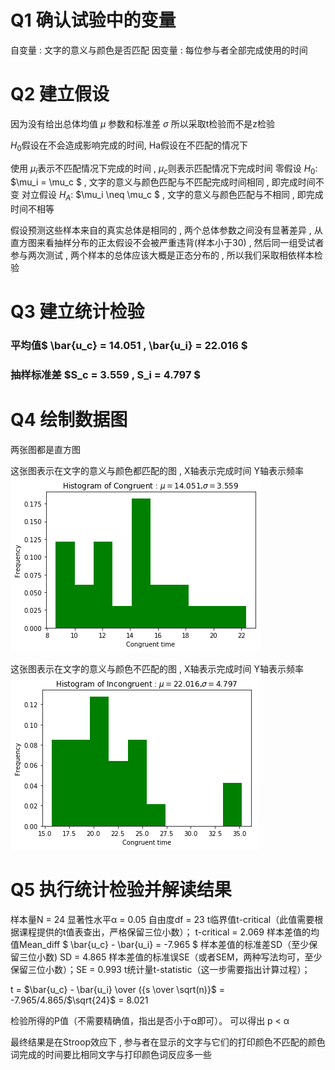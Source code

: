 # Q1 确认试验中的变量

自变量 : 文字的意义与颜色是否匹配 
因变量 : 每位参与者全部完成使用的时间 

# Q2 建立假设
   
因为没有给出总体均值 $\mu$ 参数和标准差 $\sigma$ 所以采取t检验而不是z检验
 

$H_0$假设在不会造成影响完成的时间, Ha假设在不匹配的情况下

使用 $\mu_i$表示不匹配情况下完成的时间 , $\mu_c$则表示匹配情况下完成时间
零假设 $H_0$:  $\mu_i = \mu_c $  , 文字的意义与颜色匹配与不匹配完成时间相同 , 即完成时间不变
对立假设 $H_A$:   $\mu_i \neq \mu_c $   , 文字的意义与颜色匹配与不相同 , 即完成时间不相等

假设预测这些样本来自的真实总体是相同的 , 两个总体参数之间没有显著差异 , 从直方图来看抽样分布的正太假设不会被严重违背(样本小于30) , 然后同一组受试者参与两次测试 , 两个样本的总体应该大概是正态分布的 , 所以我们采取相依样本检验 

# Q3 建立统计检验 
    
### 平均值$ \bar{u_c} = 14.051  ,  \bar{u_i} = 22.016 $
### 抽样标准差 $S_c = 3.559 , S_i = 4.797 $


# Q4 绘制数据图

两张图都是直方图

这张图表示在文字的意义与颜色都匹配的图 , X轴表示完成时间 Y轴表示频率
![](https://raw.githubusercontent.com/Hu-liang/deep-learning-notebook/master/program1-1.png)

这张图表示在文字的意义与颜色不匹配的图 , X轴表示完成时间 Y轴表示频率
![](https://raw.githubusercontent.com/Hu-liang/deep-learning-notebook/master/program1-2.png)


# Q5 执行统计检验并解读结果

样本量N = 24
显著性水平α = 0.05 
自由度df = 23 
t临界值t-critical（此值需要根据课程提供的t值表查出，严格保留三位小数）； t-critical = 2.069
样本差值的均值Mean_diff $ \bar{u_c} - \bar{u_i}  = -7.965 $
样本差值的标准差SD（至少保留三位小数) SD = 4.865
样本差值的标准误SE（或者SEM，两种写法均可，至少保留三位小数）；SE = 0.993
t统计量t-statistic（这一步需要指出计算过程）；

t = $\bar{u_c} - \bar{u_i} \over ({s \over \sqrt(n)}$ 
  = -7.965/4.865/$\sqrt{24}$
  = 8.021

检验所得的P值（不需要精确值，指出是否小于α即可）。
可以得出 p < α

最终结果是在Stroop效应下 , 参与者在显示的文字与它们的打印颜色不匹配的颜色词完成的时间要比相同文字与打印颜色词反应多一些